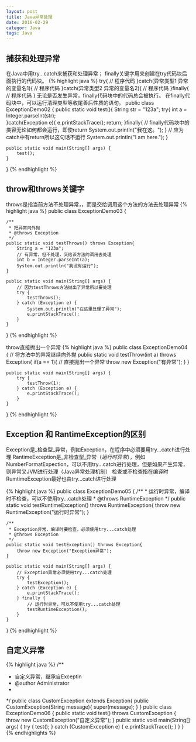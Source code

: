 ```yaml
---
layout: post
title: Java异常处理
date: 2016-02-29
categor: Java
tags: Java
---
```

## 捕获和处理异常 ##

在Java中用try...catch来捕获和处理异常；
finally关键字用来创建在try代码块后面执行的代码块。
{% highlight java %}
 try{
    // 程序代码
 }catch(异常类型1 异常的变量名1){
    // 程序代码
 }catch(异常类型2 异常的变量名2){
    // 程序代码
 }finally{
    // 程序代码
 }
无论是否发生异常，finally代码块中的代码总会被执行。
在finally代码块中，可以运行清理类型等收尾善后性质的语句。
public class ExceptionDemo02 {
	public static void test(){
		String str = "123a";
		try{
			int a = Integer.parseInt(str);			
		}catch(Exception e){
			e.printStackTrace();
			return;
		}finally{	// finally代码块中的类容无论如何都会运行，即使return
			System.out.println("我在这。");
		}
		// 应为catch中有return所以这句话不运行
		System.out.println("I am here.");
	}
	
	public static void main(String[] args) {
		test();
	}
}
{% endhighlight %}

## throw和throws关键字 ##

throws是指当前方法不处理异常，，而是交给调用这个方法的方法去处理异常
{% highlight java %}
public class ExceptionDemo03 {
	
	/**
	 * 把异常向外抛
	 * @throws Exception
	 */
	public static void testThrows() throws Exception{
		String a = "123a";
		// 有异常，但不处理，交给该方法的调用去处理
		int b = Integer.parseInt(a);
		System.out.println("我没有运行");
	}
	
	public static void main(String[] args) {
		// 因为testThrows方法抛出了异常所以要处理
		try {
			testThrows();
		} catch (Exception e) {
			System.out.println("在这里处理了异常");
			e.printStackTrace();
		}
	}
}
{% endhighlight %}

throw直接抛出一个异常
{% highlight java %}
public class ExceptionDemo04 {
	// 将方法中的异常继续向外抛
	public static void testThrow(int a) throws Exception{
		if(a == 1){
			// 直接抛出一个异常
			throw new Exception("有异常");
		}
	}
	
	public static void main(String[] args) {
		try {
			testThrow(1);
		} catch (Exception e) {
			e.printStackTrace();
		}
	}
}
{% endhighlight %}

## Exception 和 RantimeException的区别 ##

Exception是_检查型_异常，例如Exception，在程序中必须要用try...catch进行处理
RantimeException是_非检查型_异常（_运行时异常_），例如NumberFormatExpection，可以不用try...catch进行处理，但是如果产生异常，则异常又JVM进行处理（Java异常处理机制）
检查或不检查指在编译时
RumtimeException最好也由try...catch进行处理

{% highlight java %}
public class ExceptionDemo05 {
	/**
	 * 运行时异常，编译时不检查，可以不使用try...catch处理
	 * @throws RuntimeException
	 */
	public static void testRuntimeException() throws RuntimeException{
		throw new RuntimeException("运行时异常");
	}
	
	/**
	 * Exception异常，编译时要检查，必须使用try...catch处理
	 * @throws Exception
	 */
	public static void testException() throws Exception{
		throw new Exception("Exception异常");
	}
	
	public static void main(String[] args) {
		// Exception异常必须使用try...catch处理
		try {
			testException();
		} catch (Exception e) {
			e.printStackTrace();
		} finally {
			// 运行时异常，可以不使用try...catch处理
			testRuntimeException();
		}
	}
}
{% endhighlight %}

## 自定义异常 ##
{% highlight java %}
/**
 * 自定义异常，继承自Exceptin
 * @author Administrator
 *
 */
public class CustomException extends Exception{
	public CustomException(String message){
		super(message);
	}
}
public class ExceptionDemo06 {
	public static void test() throws CustomException {
		throw new CustomException("自定义异常");
	}
	public static void main(String[] args) {
		try {
			test();
		} catch (CustomException e) {
			e.printStackTrace();
		}
	}
}
{% endhighlights %}
